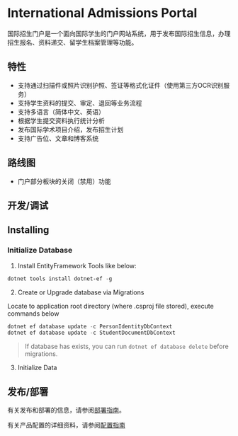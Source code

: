 # International Admissions Portal

国际招生门户是一个面向国际学生的门户网站系统，用于发布国际招生信息，办理招生报名、资料递交、留学生档案管理等功能。

## 特性

* 支持通过扫描件或照片识别护照、签证等格式化证件（使用第三方OCR识别服务）
* 支持学生资料的提交、审定、退回等业务流程
* 支持多语言（简体中文、英语）
* 根据学生提交资料执行统计分析
* 发布国际学术项目介绍，发布招生计划
* 支持广告位、文章和博客系统

## 路线图

* 门户部分板块的关闭（禁用）功能

## 开发/调试

## Installing

### Initialize Database

1. Install EntityFramework Tools like below:
``` powershell
dotnet tools install dotnet-ef -g
```

2. Create or Upgrade database via Migrations

Locate to application root directory (where .csproj file stored), execute commands below
``` powershell
dotnet ef database update -c PersonIdentityDbContext
dotnet ef database update -c StudentDocumentDbContext
```
> If database has exists, you can run `dotnet ef database delete` before migrations.

3. Initialize Data

## 发布/部署

有关发布和部署的信息，请参阅[部署指南](docs/Deployment.md)。

有关产品配置的详细资料，请参阅[配置指南](docs/ConfigurationGuide.md)